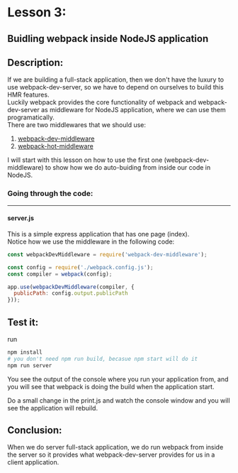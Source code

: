 # Lesson 3:

## Buidling webpack inside NodeJS application

## Description: 
If we are building a full-stack application, then we don't have the luxury to use webpack-dev-server, so we have to depend on ourselves to build this HMR features.  
Luckily webpack provides the core functionality of webpack and webpack-dev-server as middleware for NodeJS application, where we can use them programatically.  
There are two middlewares that we should use:  

1. [webpack-dev-middleware](https://github.com/webpack/webpack-dev-middleware)
2. [webpack-hot-middleware](https://github.com/glenjamin/webpack-hot-middleware)

I will start with this lesson on how to use the first one (webpack-dev-middleware) to show how we do auto-buiding from inside our code in NodeJS.  


### Going through the code:
***

#### server.js
This is a simple express application that has one page (index).  
Notice how we use the middleware in the following code:



```javascript
const webpackDevMiddleware = require('webpack-dev-middleware');

const config = require('./webpack.config.js');
const compiler = webpack(config);

app.use(webpackDevMiddleware(compiler, {
  publicPath: config.output.publicPath
}));
```

## Test it:
run 
```bash
npm install
# you don't need npm run build, becasue npm start will do it
npm run server
```
You see the output of the console where you run your application from, and you will see that webpack is doing the build when the application start.  

Do a small change in the print.js and watch the console window and you will see the application will rebuild.

## Conclusion:

When we do server full-stack application, we do run webpack from inside the server so it provides what webpack-dev-server provides for us in a client application.
